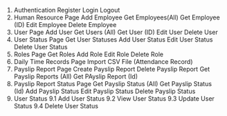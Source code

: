 1. Authentication
Register
Login
Logout
2. Human Resource Page
Add Employee
Get Employees(All)
Get Employee (ID)
Edit Employee
Delete Employee
3. User Page
Add User
Get Users (All)
Get User (ID)
Edit User
Delete User
4. User Status Page
Get User Statuses
Add User Status
Edit User Status
Delete User Status
5. Roles Page
Get Roles
Add Role
Edit Role
Delete Role
6. Daily Time Records Page
Import CSV File (Attendance Record)
7. Payslip Report Page
Create Payslip Report
Delete Payslip Report
Get Payslip Reports (All)
Get PAyslip Report (Id)
8. Payslip Report Status Page
Get Payslip Status (All)
Get Payslip Status (Id)
Add Payslip Status
Edit Payslip Status
Delete Payslip Status
9. User Status
9.1 Add User Status
9.2 View User Status
9.3 Update User Status
9.4 Delete User Status
